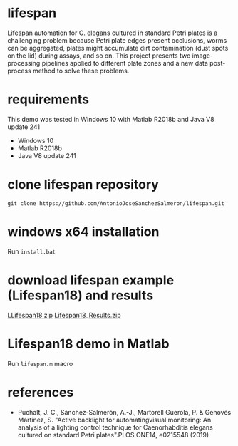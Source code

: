 # lifespan
Lifespan automation for C. elegans cultured in standard Petri plates is a challenging problem because Petri plate edges present occlusions, worms can be aggregated, plates might accumulate dirt contamination (dust spots on the lid) during assays, and so on. This project presents two image-processing pipelines applied to different plate zones and a new data post-process method to solve these problems. 

# requirements
This demo was tested in Windows 10 with Matlab R2018b and Java V8 update 241
- Windows 10
- Matlab R2018b
- Java V8 update 241

# clone lifespan repository
```
git clone https://github.com/AntonioJoseSanchezSalmeron/lifespan.git
```

# windows x64 installation
Run ```install.bat```

# download lifespan example (Lifespan18) and results
[LLifespan18.zip](https://active-vision.ai2.upv.es/wp-content/uploads/2020/01/Lifespan18.zip)
[Lifespan18_Results.zip](https://active-vision.ai2.upv.es/wp-content/uploads/2020/01/Lifespan18_Results.zip)

# Lifespan18 demo in Matlab
Run ```lifespan.m``` macro

# references
- Puchalt, J. C., Sánchez-Salmerón, A.-J., Martorell Guerola, P. & Genovés Martínez, S. "Active backlight for automatingvisual monitoring: An analysis of a lighting control technique for Caenorhabditis elegans cultured on standard Petri plates".PLOS ONE14, e0215548 (2019)